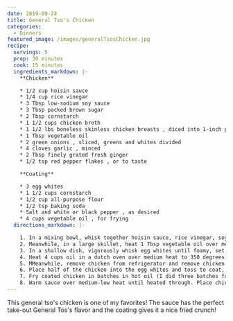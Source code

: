 ```yaml
---
date: 2019-09-24
title: General Tso's Chicken
categories:
  - Dinners
featured_image: /images/generalTsosChicken.jpg
recipe:
  servings: 5
  prep: 30 minutes
  cook: 15 minutes
  ingredients_markdown: |-
    **Chicken**

    * 1/2 cup hoisin sauce
    * 1/4 cup rice vinegar
    * 3 Tbsp low-sodium soy sauce
    * 3 Tbsp packed brown sugar
    * 2 Tbsp cornstarch
    * 1 1/2 cups chicken broth
    * 1 1/2 lbs boneless skinless chicken breasts , diced into 1-inch pieces
    * 1 Tbsp vegetable oil
    * 2 green onions , sliced, greens and whites divided
    * 4 cloves garlic , minced
    * 2 Tbsp finely grated fresh ginger
    * 1/2 tsp red pepper flakes , or to taste

    **Coating**

    * 3 egg whites
    * 1 1/2 cups cornstarch
    * 1/2 cup all-purpose flour
    * 1/2 tsp baking soda
    * Salt and white or black pepper , as desired
    * 4 cups vegetable oil , for frying
  directions_markdown: |-

    1. In a mixing bowl, whisk together hoisin sauce, rice vinegar, soy sauce, brown sugar, 2 Tbsp cornstarch and the chicken broth. Place chicken in a large Ziploc bag and pour 6 Tbsp of the hoisin mixture over chicken, seal bag and allow to marinate in refrigerator 30 minutes.
    2. Meanwhile, in a large skillet, heat 1 Tbsp vegetable oil over medium heat. Once hot, add chopped whites of green onions, garlic, ginger and red pepper flakes and saute 1 minute. Add 2 cups of hoisin sauce mixture (reserve remaining little bit) to skillet, season with salt and white pepper to taste (you may not even need salt) and cook, stirring constantly until mixture has thickened. Remove from heat, cover with lid.
    3. In a shallow dish, vigorously whisk egg whites until foamy, set aside. In a separate shallow dish, whisk together cornstarch, flour and baking soda, then add remaining hoisin sauce mixture and stir until mixture resembles coarse meal.
    4. Heat 4 cups oil in a dutch oven over medium heat to 350 degrees F. 
    5. MMeanwhile, remove chicken from refrigerator and remove chicken from marinade, shaking off excess marinade, and transfer to a large plate lined with several paper towels. Cover with more paper towels and pat dry. 
    6. Place half of the chicken into the egg whites and toss to coat, then lift and allow excess to run off and immediately transfer to cornstarch mixture. Toss in cornstarch mixture (separating pieces as they stick together or working with just a few at a time) to evenly coat then transfer to a plate and repeat coating process with remaining chicken. 
    7. Fry coated chicken in batches in hot oil (I did three batches for all of the chicken, just so it's not overcrowded and dropping the oil temperature), until chicken is golden brown and has cooked through, about 3 - 4 minutes, turning chicken once during frying. Transfer to a paper towel lined plate to drain and repeat frying process with remaining chicken.
    8. Warm sauce over medium-low heat until heated through. Place chicken in a large bowl and toss with warm sauce to evenly coat. Serve warm topped with sliced green onions and optional sesame seeds if desired.
---
```

This general tso's chicken is one of my favorites! The sauce has the perfect take-out General Tos's flavor and the coating gives it a nice fried crunch!
